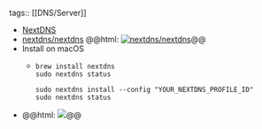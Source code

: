tags:: [[DNS/Server]]

- [NextDNS](https://nextdns.io/)
- [nextdns/nextdns](https://github.com/nextdns/nextdns)
  @@html: <a href="https://github.com/nextdns/nextdns/"><img src="https://github-readme-stats-astronomer.vercel.app/api/pin/?username=nextdns&repo=nextdns&theme=tokyonight" alt="nextdns/nextdns"/></a>@@
- Install on macOS
	- ```shell
	  brew install nextdns
	  sudo nextdns status
	  
	  sudo nextdns install --config "YOUR_NEXTDNS_PROFILE_ID"
	  sudo nextdns status
	  ```
- @@html: <img src="https://nextdns.io/_next/static/media/companies.d3c9e061faa18cbdbd9d49975cef083c.png" class="vertical-image" />@@